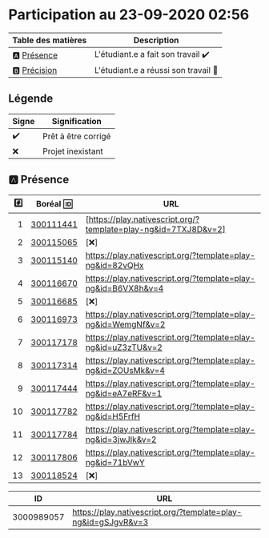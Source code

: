 
# Participation au 23-09-2020 02:56

| Table des matières            | Description                                             |
|-------------------------------|---------------------------------------------------------|
| :a: [Présence](#a-présence)   | L'étudiant.e a fait son travail    :heavy_check_mark:   |
| :b: [Précision](#b-précision) | L'étudiant.e a réussi son travail  :tada:               |

## Légende

| Signe              | Signification                 |
|--------------------|-------------------------------|
| :heavy_check_mark: | Prêt à être corrigé           |
| :x:                | Projet inexistant             |

## :a: Présence

|:hash:| Boréal :id:                | URL                  |
|-----:|----------------------------|----------------------|
| 1    | [300111441](../300111441)  | [https://play.nativescript.org/?template=play-ng&id=7TXJ8D&v=2]                |
| 2    | [300115065](../300115065)  | [:x:]                |
| 3    | [300115140](../300115140)  | https://play.nativescript.org/?template=play-ng&id=82vQHx      |
| 4    | [300116670](../300116670)  | https://play.nativescript.org/?template=play-ng&id=B6VX8h&v=4  |
| 5    | [300116685](../300116685)  | [:x:] |
| 6    | [300116973](../300116973)  | https://play.nativescript.org/?template=play-ng&id=WemgNf&v=2  |
| 7    | [300117178](../300117178)  | https://play.nativescript.org/?template=play-ng&id=uZ3zTU&v=2  |
| 8    | [300117314](../300117314)  | https://play.nativescript.org/?template=play-ng&id=ZOUsMk&v=4  |
| 9    | [300117444](../300117444)  | https://play.nativescript.org/?template=play-ng&id=eA7eRF&v=1
| 10   | [300117782](../300117782)  | https://play.nativescript.org/?template=play-ng&id=H5FrfH      | 
| 11   | [300117784](../300117784)  | https://play.nativescript.org/?template=play-ng&id=3jwJIk&v=2  |
| 12   | [300117806](../300117806)  | https://play.nativescript.org/?template=play-ng&id=71bVwY      |
| 13   | [300118524](../300118524)  | [:x:] |



| ID         | URL |
|------------|-----|
| 3000989057 | https://play.nativescript.org/?template=play-ng&id=gSJgvR&v=3    | 
